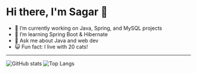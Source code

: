# Hi there, I'm Sagar 👋

- 🔭 I’m currently working on Java, Spring, and MySQL projects
- 🌱 I’m learning Spring Boot & Hibernate
- 💬 Ask me about Java and web dev
- 😺 Fun fact: I live with 20 cats!

---

![GitHub stats](https://github-readme-stats.vercel.app/api?username=STRO09&show_icons=true)
![Top Langs](https://github-readme-stats.vercel.app/api/top-langs/?username=STRO09&layout=compact)

